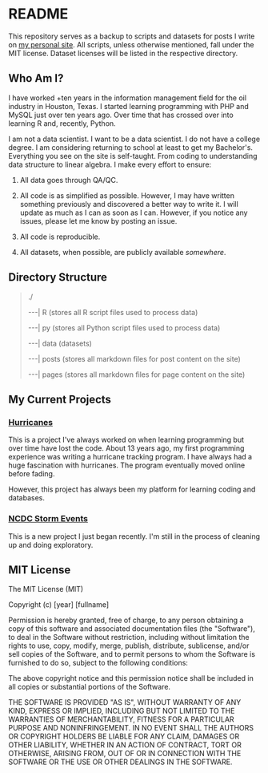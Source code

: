 # README

This repository serves as a backup to scripts and datasets for posts I write on [my personal site](http://www.timtrice.co). All scripts, unless otherwise mentioned, fall under the MIT license. Dataset licenses will be listed in the respective directory.

## Who Am I?

I have worked +ten years in the information management field for the oil industry in Houston, Texas. I started learning programming with PHP and MySQL just over ten years ago. Over time that has crossed over into learning R and, recently, Python. 

I am not a data scientist. I want to be a data scientist. I do not have a college degree. I am considering returning to school at least to get my Bachelor's. Everything you see on the site is self-taught. From coding to understanding data structure to linear algebra. I make every effort to ensure:

1. All data goes through QA/QC. 

1. All code is as simplified as possible. However, I may have written something previously and discovered a better way to write it. I will update as much as I can as soon as I can. However, if you notice any issues, please let me know by posting an issue.

1. All code is reproducible. 

1. All datasets, when possible, are publicly available *somewhere*. 


## Directory Structure

> 
 > ./
 >
 > ---| R (stores all R script files used to process data)
 >
 > ---| py (stores all Python script files used to process data)
 >
 > ---| data (datasets)
 >
 > ---| posts (stores all markdown files for post content on the site)
 >
 > ---| pages (stores all markdown files for page content on the site)

## My Current Projects

### [Hurricanes](https://github.com/timtrice/hurricanes)

This is a project I've always worked on when learning programming but over time have lost the code. About 13 years ago, my first programming experience was writing a hurricane tracking program. I have always had a huge fascination with hurricanes. The program eventually moved online before fading. 

However, this project has always been my platform for learning coding and databases. 

### [NCDC Storm Events](https://github.com/timtrice/NCDC-Storm-Events)

This is a new project I just began recently. I'm still in the process of cleaning up and doing exploratory.

## MIT License

The MIT License (MIT)

Copyright (c) [year] [fullname]

Permission is hereby granted, free of charge, to any person obtaining a copy of this software and associated documentation files (the "Software"), to deal in the Software without restriction, including without limitation the rights to use, copy, modify, merge, publish, distribute, sublicense, and/or sell copies of the Software, and to permit persons to whom the Software is furnished to do so, subject to the following conditions:

The above copyright notice and this permission notice shall be included in all copies or substantial portions of the Software.

THE SOFTWARE IS PROVIDED "AS IS", WITHOUT WARRANTY OF ANY KIND, EXPRESS OR IMPLIED, INCLUDING BUT NOT LIMITED TO THE WARRANTIES OF MERCHANTABILITY, FITNESS FOR A PARTICULAR PURPOSE AND NONINFRINGEMENT. IN NO EVENT SHALL THE AUTHORS OR COPYRIGHT HOLDERS BE LIABLE FOR ANY CLAIM, DAMAGES OR OTHER LIABILITY, WHETHER IN AN ACTION OF CONTRACT, TORT OR OTHERWISE, ARISING FROM, OUT OF OR IN CONNECTION WITH THE SOFTWARE OR THE USE OR OTHER DEALINGS IN THE SOFTWARE.
